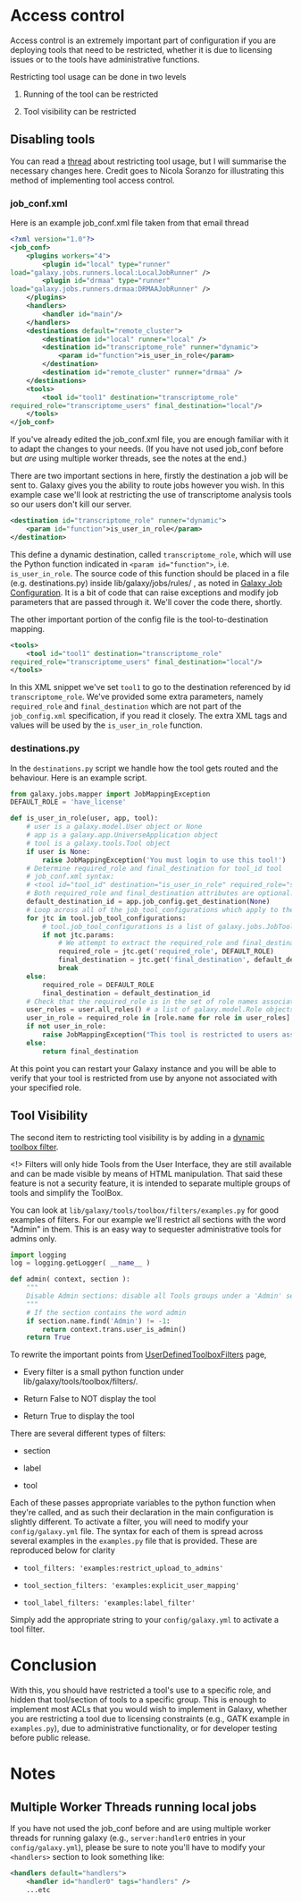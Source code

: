 # Access control

Access control is an extremely important part of configuration if you are deploying tools that need to be restricted, whether it is due to licensing issues or to the tools have administrative functions.

Restricting tool usage can be done in two levels

1. Running of the tool can be restricted

2. Tool visibility can be restricted

## Disabling tools

You can read a [thread](https://lists.galaxyproject.org/archives/list/galaxy-dev@lists.galaxyproject.org/thread/KVZ3FUDZBX4ZMPM6B5DMZ4TNYK4A6OPD/#QJ2LWTX2QGXQKX3XXFZCSAZCB7ZDCGIW) about restricting tool usage, but I will summarise the necessary changes here. Credit goes to Nicola Soranzo for illustrating this method of implementing tool access control.

### job_conf.xml

Here is an example job_conf.xml file taken from that email thread

```xml
<?xml version="1.0"?>
<job_conf>
    <plugins workers="4">
        <plugin id="local" type="runner"
load="galaxy.jobs.runners.local:LocalJobRunner" />
        <plugin id="drmaa" type="runner"
load="galaxy.jobs.runners.drmaa:DRMAAJobRunner" />
    </plugins>
    <handlers>
        <handler id="main"/>
    </handlers>
    <destinations default="remote_cluster">
        <destination id="local" runner="local" />
        <destination id="transcriptome_role" runner="dynamic">
            <param id="function">is_user_in_role</param>
        </destination>
        <destination id="remote_cluster" runner="drmaa" /> 
    </destinations>
    <tools>
        <tool id="tool1" destination="transcriptome_role"
required_role="transcriptome_users" final_destination="local"/>
    </tools>
</job_conf>
```


If you've already edited the job_conf.xml file, you are enough familiar with it to adapt the changes to your needs. (If you have not used job_conf before but *are* using multiple worker threads, see the notes at the end.)

There are two important sections in here, firstly the destination a job will be sent to. Galaxy gives you the ability to route jobs however you wish. In this example case we'll look at restricting the use of transcriptome analysis tools so our users don't kill our server.

```xml
<destination id="transcriptome_role" runner="dynamic">
    <param id="function">is_user_in_role</param>
</destination>
```


This define a dynamic destination, called `transcriptome_role`, which will use the Python function indicated in `<param id="function">`, i.e. `is_user_in_role`. The source code of this function should be placed in a file (e.g. destinations.py) inside lib/galaxy/jobs/rules/ , as noted in [Galaxy Job Configuration](http://wiki.galaxyproject.org/Admin/Config/Jobs#Dynamic_Destination_Mapping). It is a bit of code that can raise exceptions and modify job parameters that are passed through it. We'll cover the code there, shortly.

The other important portion of the config file is the tool-to-destination mapping.

```xml
<tools>
    <tool id="tool1" destination="transcriptome_role"
required_role="transcriptome_users" final_destination="local"/>
</tools>
```


In this XML snippet we've set `tool1` to go to the destination referenced by id `transcriptome_role`. We've provided some extra parameters, namely `required_role` and `final_destination` which are not part of the `job_config.xml` specification, if you read it closely. The extra XML tags and values will be used by the `is_user_in_role` function.

### destinations.py

In the `destinations.py` script we handle how the tool gets routed and the behaviour. Here is an example script.

```python
from galaxy.jobs.mapper import JobMappingException
DEFAULT_ROLE = 'have_license'

def is_user_in_role(user, app, tool):
    # user is a galaxy.model.User object or None
    # app is a galaxy.app.UniverseApplication object
    # tool is a galaxy.tools.Tool object
    if user is None:
        raise JobMappingException('You must login to use this tool!')
    # Determine required_role and final_destination for tool_id tool
    # job_conf.xml syntax:
    # <tool id="tool_id" destination="is_user_in_role" required_role="special_users" final_destination="special_queue"/>
    # Both required_role and final_destination attributes are optional.
    default_destination_id = app.job_config.get_destination(None)
    # Loop across all of the job_tool_configurations which apply to the tool in question
    for jtc in tool.job_tool_configurations:
        # tool.job_tool_configurations is a list of galaxy.jobs.JobToolConfiguration objects
        if not jtc.params:
            # We attempt to extract the required_role and final_destination variables from the <tool> XML element
            required_role = jtc.get('required_role', DEFAULT_ROLE)
            final_destination = jtc.get('final_destination', default_destination_id)
            break
    else:
        required_role = DEFAULT_ROLE
        final_destination = default_destination_id
    # Check that the required_role is in the set of role names associated with the user
    user_roles = user.all_roles() # a list of galaxy.model.Role objects
    user_in_role = required_role in [role.name for role in user_roles]
    if not user_in_role:
        raise JobMappingException("This tool is restricted to users associated with the '%s' role, please contact a site administrator to be authorized!" % required_role)
    else:
        return final_destination
```


At this point you can restart your Galaxy instance and you will be able to verify that your tool is restricted from use by anyone not associated with your specified role.

## Tool Visibility

The second item to restricting tool visibility is by adding in a [dynamic toolbox filter](http://wiki.galaxyproject.org/UserDefinedToolboxFilters#For_Administrators).

<!>  Filters will only hide Tools from the User Interface, they are still available and can be made visible by means of HTML manipulation. That said these feature is not a security feature, it is intended to separate multiple groups of tools and simplify the ToolBox.

You can look at `lib/galaxy/tools/toolbox/filters/examples.py` for good examples of filters. For our example we'll restrict all sections with the word "Admin" in them. This is an easy way to sequester administrative tools for admins only.

```python
import logging
log = logging.getLogger( __name__ )

def admin( context, section ):
    """
    Disable Admin sections: disable all Tools groups under a 'Admin' section when enabled.
    """
    # If the section contains the word admin
    if section.name.find('Admin') != -1:
        return context.trans.user_is_admin()
    return True
```


To rewrite the important points from [UserDefinedToolboxFilters](/user-defined-toolbox-filters/) page,

* Every filter is a small python function under lib/galaxy/tools/toolbox/filters/.

* Return False to NOT display the tool

* Return True to display the tool

There are several different types of filters:

* section

* label

* tool

Each of these passes appropriate variables to the python function when they're called, and as such their declaration in the main configuration is slightly different. To activate a filter, you will need to modify your `config/galaxy.yml` file. The syntax for each of them is spread across several examples in the `examples.py` file that is provided. These are reproduced below for clarity

* `tool_filters: 'examples:restrict_upload_to_admins'`

* `tool_section_filters: 'examples:explicit_user_mapping'`

* `tool_label_filters: 'examples:label_filter'`

Simply add the appropriate string to your `config/galaxy.yml` to activate a tool filter.

# Conclusion

With this, you should have restricted a tool's use to a specific role, and hidden that tool/section of tools to a specific group. This is enough to implement most ACLs that you would wish to implement in Galaxy, whether you are restricting a tool due to licensing constraints (e.g., GATK example in `examples.py`), due to administrative functionality, or for developer testing before public release.

# Notes

## Multiple Worker Threads running local jobs

If you have not used the job_conf before and are using multiple worker threads for running galaxy (e.g., `server:handler0` entries in your `config/galaxy.yml`), please be sure to note you'll have to modify your `<handlers>` section to look something like:

```xml
<handlers default="handlers">
    <handler id="handler0" tags="handlers" />
    ...etc
```
